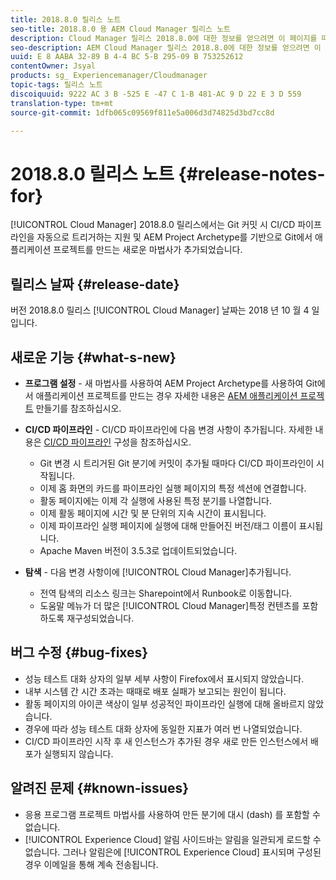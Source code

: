 ```yaml
---
title: 2018.8.0 릴리스 노트
seo-title: 2018.8.0 용 AEM Cloud Manager 릴리스 노트
description: Cloud Manager 릴리스 2018.8.0에 대한 정보를 얻으려면 이 페이지를 따르십시오.
seo-description: AEM Cloud Manager 릴리스 2018.8.0에 대한 정보를 얻으려면 이 페이지를 따르십시오.
uuid: E 8 AABA 32-89 B 4-4 BC 5-B 295-09 B 753252612
contentOwner: Jsyal
products: sg_ Experiencemanager/Cloudmanager
topic-tags: 릴리스 노트
discoiquuid: 9222 AC 3 B -525 E -47 C 1-B 481-AC 9 D 22 E 3 D 559
translation-type: tm+mt
source-git-commit: 1dfb065c09569f811e5a006d3d74825d3bd7cc8d

---
```



# 2018.8.0 릴리스 노트 {#release-notes-for}

[!UICONTROL Cloud Manager] 2018.8.0 릴리스에서는 Git 커밋 시 CI/CD 파이프라인을 자동으로 트리거하는 지원 및 AEM Project Archetype를 기반으로 Git에서 애플리케이션 프로젝트를 만드는 새로운 마법사가 추가되었습니다.

## 릴리스 날짜 {#release-date}

버전 2018.8.0 릴리스 [!UICONTROL Cloud Manager] 날짜는 2018 년 10 월 4 일입니다.

## 새로운 기능 {#what-s-new}

* **프로그램 설정** - 새 마법사를 사용하여 AEM Project Archetype를 사용하여 Git에서 애플리케이션 프로젝트를 만드는 경우 자세한 내용은 [AEM 애플리케이션 프로젝트](create-an-application-project.md) 만들기를 참조하십시오.

* **CI/CD 파이프라인** - CI/CD 파이프라인에 다음 변경 사항이 추가됩니다. 자세한 내용은 [CI/CD 파이프라인](configuring-pipeline.md) 구성을 참조하십시오.

   * Git 변경 시 트리거된 Git 분기에 커밋이 추가될 때마다 CI/CD 파이프라인이 시작됩니다.
   * 이제 홈 화면의 카드를 파이프라인 실행 페이지의 특정 섹션에 연결합니다.
   * 활동 페이지에는 이제 각 실행에 사용된 특정 분기를 나열합니다.
   * 이제 활동 페이지에 시간 및 분 단위의 지속 시간이 표시됩니다.
   * 이제 파이프라인 실행 페이지에 실행에 대해 만들어진 버전/태그 이름이 표시됩니다.
   * Apache Maven 버전이 3.5.3로 업데이트되었습니다.

* **탐색** - 다음 변경 사항이에 [!UICONTROL Cloud Manager]추가됩니다.

   * 전역 탐색의 리소스 링크는 Sharepoint에서 Runbook로 이동합니다.
   * 도움말 메뉴가 더 많은 [!UICONTROL Cloud Manager]특정 컨텐츠를 포함하도록 재구성되었습니다.

## 버그 수정 {#bug-fixes}

* 성능 테스트 대화 상자의 일부 세부 사항이 Firefox에서 표시되지 않았습니다.
* 내부 시스템 간 시간 초과는 때때로 배포 실패가 보고되는 원인이 됩니다.
* 활동 페이지의 아이콘 색상이 일부 성공적인 파이프라인 실행에 대해 올바르지 않았습니다.
* 경우에 따라 성능 테스트 대화 상자에 동일한 지표가 여러 번 나열되었습니다.
* CI/CD 파이프라인 시작 후 새 인스턴스가 추가된 경우 새로 만든 인스턴스에서 배포가 실행되지 않습니다.

## 알려진 문제 {#known-issues}

* 응용 프로그램 프로젝트 마법사를 사용하여 만든 분기에 대시 (dash) 를 포함할 수 없습니다.
* [!UICONTROL Experience Cloud] 알림 사이드바는 알림을 일관되게 로드할 수 없습니다. 그러나 알림은에 [!UICONTROL Experience Cloud] 표시되며 구성된 경우 이메일을 통해 계속 전송됩니다.

